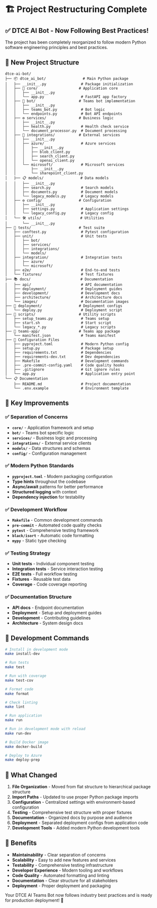# 🏗️ Project Restructuring Complete

## ✅ DTCE AI Bot - Now Following Best Practices!

The project has been completely reorganized to follow modern Python software engineering principles and best practices.

## 📂 New Project Structure

```
dtce-ai-bot/
├── 📦 dtce_ai_bot/                 # Main Python package
│   ├── __init__.py                # Package initialization
│   ├── 🧠 core/                   # Application core
│   │   ├── __init__.py
│   │   └── app.py                 # FastAPI app factory
│   ├── 🤖 bot/                    # Teams bot implementation
│   │   ├── __init__.py
│   │   ├── teams_bot.py           # Bot logic
│   │   └── endpoints.py           # Bot API endpoints
│   ├── ⚙️ services/               # Business logic
│   │   ├── __init__.py
│   │   ├── health.py              # Health check service
│   │   └── document_processor.py  # Document processing
│   ├── 🔗 integrations/           # External services
│   │   ├── __init__.py
│   │   ├── azure/                 # Azure services
│   │   │   ├── __init__.py
│   │   │   ├── blob_client.py
│   │   │   ├── search_client.py
│   │   │   └── openai_client.py
│   │   └── microsoft/             # Microsoft services
│   │       ├── __init__.py
│   │       └── sharepoint_client.py
│   ├── 📋 models/                 # Data models
│   │   ├── __init__.py
│   │   ├── search.py              # Search models
│   │   ├── documents.py           # Document models
│   │   └── legacy_models.py       # Legacy models
│   ├── ⚙️ config/                 # Configuration
│   │   ├── __init__.py
│   │   ├── settings.py            # Application settings
│   │   └── legacy_config.py       # Legacy config
│   └── 🛠️ utils/                  # Utilities
│       └── __init__.py
├── 🧪 tests/                      # Test suite
│   ├── conftest.py                # Pytest configuration
│   ├── unit/                      # Unit tests
│   │   ├── bot/
│   │   ├── services/
│   │   ├── integrations/
│   │   └── models/
│   ├── integration/               # Integration tests
│   │   ├── azure/
│   │   └── microsoft/
│   ├── e2e/                       # End-to-end tests
│   └── fixtures/                  # Test fixtures
├── 📚 docs/                       # Documentation
│   ├── api/                       # API documentation
│   ├── deployment/                # Deployment guides
│   ├── development/               # Development docs
│   ├── architecture/              # Architecture docs
│   └── images/                    # Documentation images
├── 🚀 deployment/                 # Deployment configs
│   └── deploy.py                  # Deployment script
├── 📜 scripts/                    # Utility scripts
│   ├── setup_teams.py             # Teams setup
│   ├── start.sh                   # Start script
│   └── legacy_*.py                # Legacy scripts
├── 📱 teams-app/                  # Teams app package
│   └── manifest.json              # Teams manifest
├── 📄 Configuration Files
│   ├── pyproject.toml             # Modern Python config
│   ├── setup.py                   # Package setup
│   ├── requirements.txt           # Dependencies
│   ├── requirements-dev.txt       # Dev dependencies
│   ├── Makefile                   # Development commands
│   ├── .pre-commit-config.yaml    # Code quality hooks
│   ├── .gitignore                 # Git ignore rules
│   └── app.py                     # Application entry point
└── 📋 Documentation
    ├── README.md                  # Project documentation
    └── .env.example               # Environment template
```

## 🎯 Key Improvements

### ✅ **Separation of Concerns**
- **`core/`** - Application framework and setup
- **`bot/`** - Teams bot specific logic
- **`services/`** - Business logic and processing
- **`integrations/`** - External service clients
- **`models/`** - Data structures and schemas
- **`config/`** - Configuration management

### ✅ **Modern Python Standards**
- **`pyproject.toml`** - Modern packaging configuration
- **Type hints** throughout the codebase
- **Async/await** patterns for better performance
- **Structured logging** with context
- **Dependency injection** for testability

### ✅ **Development Workflow**
- **`Makefile`** - Common development commands
- **`pre-commit`** - Automated code quality checks
- **`pytest`** - Comprehensive testing framework
- **`black/isort`** - Automatic code formatting
- **`mypy`** - Static type checking

### ✅ **Testing Strategy**
- **Unit tests** - Individual component testing
- **Integration tests** - Service interaction testing
- **E2E tests** - Full workflow testing
- **Fixtures** - Reusable test data
- **Coverage** - Code coverage reporting

### ✅ **Documentation Structure**
- **API docs** - Endpoint documentation
- **Deployment** - Setup and deployment guides
- **Development** - Contributing guidelines
- **Architecture** - System design docs

## 🚀 Development Commands

```bash
# Install in development mode
make install-dev

# Run tests
make test

# Run with coverage
make test-cov

# Format code
make format

# Check linting
make lint

# Run application
make run

# Run in development mode with reload
make run-dev

# Build Docker image
make docker-build

# Deploy to Azure
make deploy-prep
```

## 🔧 What Changed

1. **File Organization** - Moved from flat structure to hierarchical package structure
2. **Import Paths** - Updated to use proper Python package imports
3. **Configuration** - Centralized settings with environment-based configuration
4. **Testing** - Comprehensive test structure with proper fixtures
5. **Documentation** - Organized docs by purpose and audience
6. **Deployment** - Separated deployment configs from application code
7. **Development Tools** - Added modern Python development tools

## 🎉 Benefits

- **Maintainability** - Clear separation of concerns
- **Scalability** - Easy to add new features and services
- **Testability** - Comprehensive testing infrastructure
- **Developer Experience** - Modern tooling and workflows
- **Code Quality** - Automated formatting and linting
- **Documentation** - Clear structure for all stakeholders
- **Deployment** - Proper deployment and packaging

Your DTCE AI Teams Bot now follows industry best practices and is ready for production deployment! 🚀

